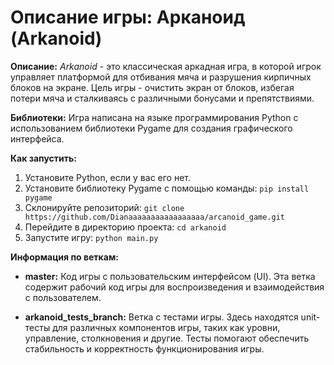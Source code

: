 # Описание игры: Арканоид (Arkanoid)

**Описание:**
*Arkanoid* - это классическая аркадная игра, в которой игрок управляет платформой для отбивания мяча и разрушения кирпичных блоков на экране. Цель игры - очистить экран от блоков, избегая потери мяча и сталкиваясь с различными бонусами и препятствиями.

**Библиотеки:**
Игра написана на языке программирования Python с использованием библиотеки Pygame для создания графического интерфейса.

**Как запустить:**
1. Установите Python, если у вас его нет.
2. Установите библиотеку Pygame с помощью команды: `pip install pygame`
3. Склонируйте репозиторий: `git clone https://github.com/Dianaaaaaaaaaaaaaaaaa/arcanoid_game.git`
4. Перейдите в директорию проекта: `cd arkanoid`
5. Запустите игру: `python main.py`

**Информация по веткам:**
- **master:** Код игры с пользовательским интерфейсом (UI). Эта ветка содержит рабочий код игры для воспроизведения и взаимодействия с пользователем.
  
- **arkanoid_tests_branch:** Ветка с тестами игры. Здесь находятся unit-тесты для различных компонентов игры, таких как уровни, управление, столкновения и другие. Тесты помогают обеспечить стабильность и корректность функционирования игры.
